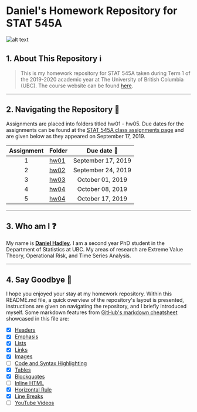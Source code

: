 # Daniel's Homework Repository for STAT 545A
![alt text](https://github.com/STAT545-UBC/STAT545-home/blob/master/content/authors/stat545/avatar.png "STAT 545A Course Logo")

## 1. About This Repository :information_source:
> This is my homework repository for STAT 545A taken during Term 1 of the 2019-2020 academic year at The University of British Columbia (UBC).  The course website can be found [here](https://stat545.stat.ubc.ca).

---

## 2. Navigating the Repository :file_folder:

Assignments are placed into folders titled hw01 - hw05.  Due dates for the assignments can be found at the [STAT 545A class assignments page](https://stat545.stat.ubc.ca/evaluation/assignments/) and are given below as they appeared on September 17, 2019.

| Assignment | Folder    | Due date :date: |           
| :--: | ---- | :-------------: |
| 1    | [hw01](https://github.com/STAT545-UBC-hw-2019-20/stat545-hw-hadleyd2/tree/master/hw01) | September 17, 2019 | 
| 2    | [hw02](https://github.com/STAT545-UBC-hw-2019-20/stat545-hw-hadleyd2/tree/master/hw02) | September 24, 2019 |
| 3    | [hw03](https://github.com/STAT545-UBC-hw-2019-20/stat545-hw-hadleyd2/tree/master/hw03) | October 01, 2019   |  
| 4    | [hw04](https://github.com/STAT545-UBC-hw-2019-20/stat545-hw-hadleyd2/tree/master/hw04) | October 08, 2019   |
| 5    | [hw04](https://github.com/STAT545-UBC-hw-2019-20/stat545-hw-hadleyd2/tree/master/hw05) | October 17, 2019   |

---

## 3. Who am I :question:
My name is [**Daniel Hadley**](https://www.stat.ubc.ca/users/daniel-hadley).  I am a second year PhD student in the Department of Statistics at UBC.  My areas of research are Extreme Value Theory, Operational Risk, and Time Series Analysis.

---

## 4. Say Goodbye :wave:

I hope you enjoyed your stay at my homework repository.  Within this README.md file, a quick overview of the repository's layout is presented, instructions are given on navigating the repository, and I briefly introduced myself.  Some markdown features from [GitHub's markdown cheatsheet](https://github.com/adam-p/markdown-here/wiki/Markdown-Cheatsheet#lists) showcased in this file are:

- [x] [Headers](https://github.com/adam-p/markdown-here/wiki/Markdown-Cheatsheet#headers)
- [x] [Emphasis](https://github.com/adam-p/markdown-here/wiki/Markdown-Cheatsheet#emphasis)
- [x] [Lists](https://github.com/adam-p/markdown-here/wiki/Markdown-Cheatsheet#lists)
- [x] [Links](https://github.com/adam-p/markdown-here/wiki/Markdown-Cheatsheet#links)
- [x] [Images](https://github.com/adam-p/markdown-here/wiki/Markdown-Cheatsheet#images)
- [ ] [Code and Syntax Highlighting](https://github.com/adam-p/markdown-here/wiki/Markdown-Cheatsheet#code)
- [x] [Tables](https://github.com/adam-p/markdown-here/wiki/Markdown-Cheatsheet#tables)
- [x] [Blockquotes](https://github.com/adam-p/markdown-here/wiki/Markdown-Cheatsheet#blockquotes)
- [ ] [Inline HTML](https://github.com/adam-p/markdown-here/wiki/Markdown-Cheatsheet#html)
- [x] [Horizontal Rule](https://github.com/adam-p/markdown-here/wiki/Markdown-Cheatsheet#hr)
- [x] [Line Breaks](https://github.com/adam-p/markdown-here/wiki/Markdown-Cheatsheet#lines)
- [ ] [YouTube Videos](https://github.com/adam-p/markdown-here/wiki/Markdown-Cheatsheet#videos)
